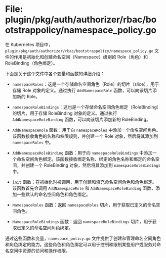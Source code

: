# File: plugin/pkg/auth/authorizer/rbac/bootstrappolicy/namespace_policy.go

在 Kubernetes 项目中，`plugin/pkg/auth/authorizer/rbac/bootstrappolicy/namespace_policy.go` 文件的作用是初始化和创建命名空间（Namespace）级别的 Role（角色）和 RoleBinding（角色绑定）。

下面是关于这个文件中各个变量和函数的详细介绍：

- `namespaceRoles`：这是一个存储命名空间角色（Role）的切片（slice），用于存储 Role 对象的定义。通过执行 `AddNamespaceRole` 函数，可以向该切片添加新的 Role。

- `namespaceRoleBindings`：这也是一个存储命名空间角色绑定（RoleBinding）的切片，用于存储 RoleBinding 对象的定义。通过执行 `AddNamespaceRoleBinding` 函数，可以向该切片添加新的 RoleBinding。

- `AddNamespaceRole` 函数：用于向 `namespaceRoles` 中添加一个命名空间角色。该函数接收角色的名称和权限规则，并创建一个 Role 对象，然后将其添加到 `namespaceRoles` 中。

- `AddNamespaceRoleBinding` 函数：用于向 `namespaceRoleBindings` 中添加一个命名空间角色绑定。该函数接收绑定名称、绑定的角色名称和绑定的命名空间，并创建一个 RoleBinding 对象，然后将其添加到 `namespaceRoleBindings` 中。

- `init` 函数：在初始化时被调用，用于创建和填充命名空间角色和角色绑定。该函数首先会调用 `AddNamespaceRole` 和 `AddNamespaceRoleBinding` 函数，添加一些默认的命名空间角色和角色绑定。

- `NamespaceRoles` 函数：返回 `namespaceRoles` 切片，用于获取已定义的命名空间角色。

- `NamespaceRoleBindings` 函数：返回 `namespaceRoleBindings` 切片，用于获取已定义的命名空间角色绑定。

通过这些函数和变量，`namespace_policy.go` 文件提供了创建和管理命名空间角色和角色绑定的能力。这些角色和角色绑定可以用于控制和限制某些用户或服务对命名空间中资源的访问和操作权限。

